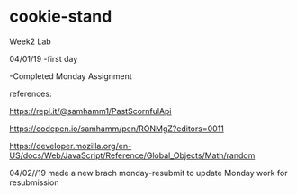 # cookie-stand
Week2 Lab

04/01/19
-first day

-Completed Monday Assignment

references:

https://repl.it/@samhamm1/PastScornfulApi

https://codepen.io/samhamm/pen/RONMgZ?editors=0011

https://developer.mozilla.org/en-US/docs/Web/JavaScript/Reference/Global_Objects/Math/random

04/02//19
made a new brach monday-resubmit to update Monday work for resubmission
